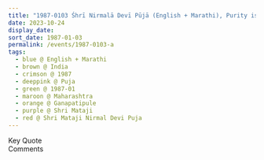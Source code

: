 ```yaml
---
title: "1987-0103 Śhrī Nirmalā Devī Pūjā (English + Marathi), Purity is to be worshiped out and out (Complete Purity and Virginity, In Sahaja Yoga You Come Here to Dissolve All Your Powers, and The Meaning Has to Come from the Practices Not from the Precepts), Gaṇapatīpuḷe, Maharashtra, India"
date: 2023-10-24
display_date: 
sort_date: 1987-01-03
permalink: /events/1987-0103-a
tags:
  - blue @ English + Marathi
  - brown @ India
  - crimson @ 1987
  - deeppink @ Puja
  - green @ 1987-01
  - maroon @ Maharashtra
  - orange @ Ganapatipule
  - purple @ Shri Mataji 
  - red @ Shri Mataji Nirmal Devi Puja
---
```


<wave-list>
  <list-title color="green" width="75">Key Quote</list-title>
  <list-item color="BlanchedAlmond"  width="200"></list-item>
  <list-item color="Lavender"></list-item>
  <list-item color="BlanchedAlmond"></list-item>
</wave-list>

<br>

<wave-list>
  <list-title color="green" width="75">Comments</list-title>
  <list-item color="BlanchedAlmond"  width="200"></list-item>
  <list-item color="Lavender"></list-item>
  <list-item color="BlanchedAlmond"></list-item>
</wave-list>